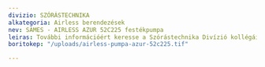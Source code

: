 ```yaml
---
divizio: SZÓRÁSTECHNIKA
alkategoria: Airless berendezések
nev: SAMES - AIRLESS AZUR 52C225 festékpumpa
leiras: További információért keresse a Szórástechnika Divízió kollégáit
boritokep: "/uploads/airless-pumpa-azur-52c225.tif"

---
```

